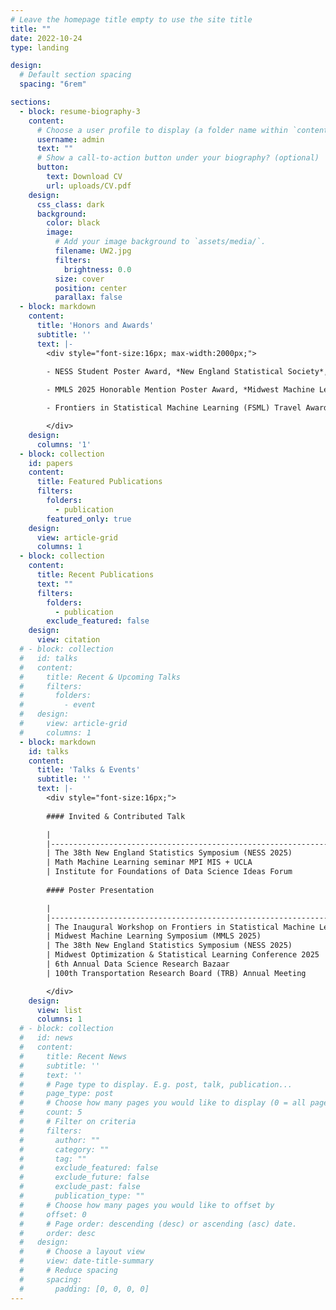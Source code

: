 ```yaml
---
# Leave the homepage title empty to use the site title
title: ""
date: 2022-10-24
type: landing

design:
  # Default section spacing
  spacing: "6rem"

sections:
  - block: resume-biography-3
    content:
      # Choose a user profile to display (a folder name within `content/authors/`)
      username: admin
      text: ""
      # Show a call-to-action button under your biography? (optional)
      button:
        text: Download CV
        url: uploads/CV.pdf
    design:
      css_class: dark
      background:
        color: black
        image:
          # Add your image background to `assets/media/`.
          filename: UW2.jpg
          filters:
            brightness: 0.0
          size: cover
          position: center
          parallax: false
  - block: markdown
    content:
      title: 'Honors and Awards'
      subtitle: ''
      text: |-
        <div style="font-size:16px; max-width:2000px;">
        
        - NESS Student Poster Award, *New England Statistical Society*, 2025. [[Link]](https://nestat.org/posterawards/nessposter2025/)

        - MMLS 2025 Honorable Mention Poster Award, *Midwest Machine Learning Symposium*, 2025. [[Link]](https://midwest-ml.org/2025/)

        - Frontiers in Statistical Machine Learning (FSML) Travel Award, *the Institute of Mathematical Statistics (IMS)*, 2025. [[Link]](https://fsmlims.wixsite.com/fsml25)

        </div>
    design:
      columns: '1'
  - block: collection
    id: papers
    content:
      title: Featured Publications
      filters:
        folders:
          - publication
        featured_only: true
    design:
      view: article-grid
      columns: 1
  - block: collection
    content:
      title: Recent Publications
      text: ""
      filters:
        folders:
          - publication
        exclude_featured: false
    design:
      view: citation
  # - block: collection
  #   id: talks
  #   content:
  #     title: Recent & Upcoming Talks
  #     filters:
  #       folders:
  #         - event
  #   design:
  #     view: article-grid
  #     columns: 1
  - block: markdown
    id: talks
    content:
      title: 'Talks & Events'
      subtitle: ''
      text: |-
        <div style="font-size:16px;">
        
        #### Invited & Contributed Talk

        |                                                              |            |         |
        |--------------------------------------------------------------|------------|---------|
        | The 38th New England Statistics Symposium (NESS 2025)        | Yale       | 2025.06 |
        | Math Machine Learning seminar MPI MIS + UCLA                 | UCLA       | 2025.03 |
        | Institute for Foundations of Data Science Ideas Forum        | UW–Madison | 2024.11 |
        
        #### Poster Presentation

        |                                                              |              |         |
        |--------------------------------------------------------------|--------------|---------|
        | The Inaugural Workshop on Frontiers in Statistical Machine Learning (FSML) | Vanderbilt | 2025.08 |
        | Midwest Machine Learning Symposium (MMLS 2025)               | UChicago     | 2025.06 |
        | The 38th New England Statistics Symposium (NESS 2025)        | Yale         | 2025.06 |
        | Midwest Optimization & Statistical Learning Conference 2025  | Northwestern | [2025.05](https://www.mccormick.northwestern.edu/research/optimization-machine-learning-center/news-events/past-workshops.html) |
        | 6th Annual Data Science Research Bazaar                      | UW–Madison   | 2025.03 |
        | 100th Transportation Research Board (TRB) Annual Meeting     | Virtual      | 2021.01 |

        </div>
    design:
      view: list
      columns: 1
  # - block: collection
  #   id: news
  #   content:
  #     title: Recent News
  #     subtitle: ''
  #     text: ''
  #     # Page type to display. E.g. post, talk, publication...
  #     page_type: post
  #     # Choose how many pages you would like to display (0 = all pages)
  #     count: 5
  #     # Filter on criteria
  #     filters:
  #       author: ""
  #       category: ""
  #       tag: ""
  #       exclude_featured: false
  #       exclude_future: false
  #       exclude_past: false
  #       publication_type: ""
  #     # Choose how many pages you would like to offset by
  #     offset: 0
  #     # Page order: descending (desc) or ascending (asc) date.
  #     order: desc
  #   design:
  #     # Choose a layout view
  #     view: date-title-summary
  #     # Reduce spacing
  #     spacing:
  #       padding: [0, 0, 0, 0]
---
```

